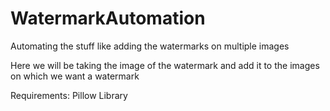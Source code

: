 # WatermarkAutomation

Automating the stuff like adding the watermarks on multiple images

Here we will be taking the image of the watermark and add it to the images on which we want a watermark

Requirements: Pillow Library
